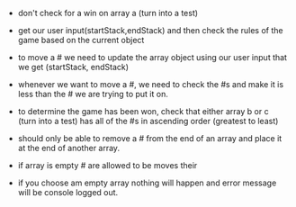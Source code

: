 - don't check for a win on array a (turn into a test)

- get our user input(startStack,endStack) and then check the rules of the game based on the current object

- to move a # we need to update the array object using our user input that we get (startStack, endStack)

- whenever we want to move a #, we need to check the #s and make it is less than the # we are trying to put it on.

- to determine the game has been won, check that either array b or c (turn into a test) has all of the #s in ascending order (greatest to least)

- should only be able to remove a # from the end of an array and place it at the end of another array.

- if array is empty # are allowed to be moves their

- if you choose am empty array nothing will happen and error message will be console logged out.